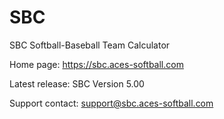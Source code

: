 # SBC
SBC Softball-Baseball Team Calculator

Home page: https://sbc.aces-softball.com

Latest release: SBC Version 5.00 

Support contact:
support@sbc.aces-softball.com
